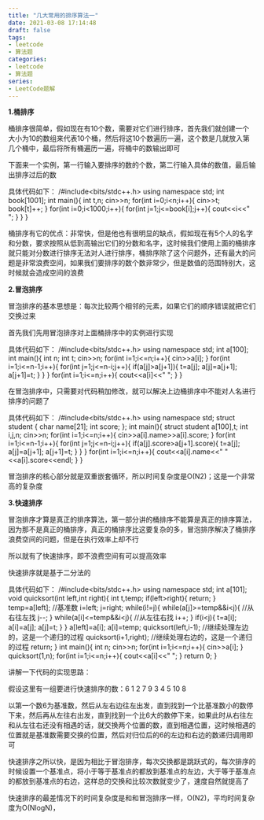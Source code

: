 ```yaml
---
title: "几大常用的排序算法一"
date: 2021-03-08 17:14:48
draft: false
tags:
- leetcode
- 算法题
categories: 
- leetcode
- 算法题
series:
- LeetCode题解
---
```

**1.桶排序**

桶排序很简单，假如现在有10个数，需要对它们进行排序，首先我们就创建一个大小为10的数组来代表10个桶，然后将这10个数遍历一遍，这个数是几就放入第几个桶中，最后将所有桶遍历一遍，将桶中的数输出即可

下面来一个实例，第一行输入要排序的数的个数，第二行输入具体的数值，最后输出排序过后的数

具体代码如下：
/#include<bits/stdc++.h> using namespace std; int book[1001]; int main(){ int t,n; cin>>n; for(int i=0;i<n;i++){ cin>>t; book[t]++; } for(int i=0;i<1000;i++){ for(int j=1;j<=book[i];j++){ cout<<i<<" "; } } }

桶排序有它的优点：非常快，但是他也有很明显的缺点，假如现在有5个人的名字和分数，要求按照从低到高输出它们的分数和名字，这时候我们使用上面的桶排序就只能对分数进行排序无法对人进行排序，桶排序除了这个问题外，还有最大的问题是非常浪费空间，如果我们要排序的数个数非常少，但是数值的范围特别大，这时候就会造成空间的浪费

**2.冒泡排序**

冒泡排序的基本思想是：每次比较两个相邻的元素，如果它们的顺序错误就把它们交换过来

首先我们先用冒泡排序对上面桶排序中的实例进行实现

具体代码如下：
/#include<bits/stdc++.h> using namespace std; int a[100]; int main(){ int n; int t; cin>>n; for(int i=1;i<=n;i++){ cin>>a[i]; } for(int i=1;i<=n-1;i++){ for(int j=1;j<=n-i;j++){ if(a[j]>a[j+1]){ t=a[j]; a[j]=a[j+1]; a[j+1]=t; } } } for(int i=1;i<=n;i++){ cout<<a[i]<<" "; } }

在冒泡排序中，只需要对代码稍加修改，就可以解决上边桶排序中不能对人名进行排序的问题了

具体代码如下：
/#include<bits/stdc++.h> using namespace std; struct student { char name[21]; int score; }; int main(){ struct student a[100],t; int i,j,n; cin>>n; for(int i=1;i<=n;i++){ cin>>a[i].name>>a[i].score; } for(int i=1;i<=n-1;i++){ for(int j=1;j<=n-i;j++){ if(a[j].score>a[j+1].score){ t=a[j]; a[j]=a[j+1]; a[j+1]=t; } } } for(int i=1;i<=n;i++){ cout<<a[i].name<<" "<<a[i].score<<endl; } }

冒泡排序的核心部分就是双重嵌套循环，所以时间复杂度是O(N2)；这是一个非常高的复杂度

**3.快速排序**

冒泡排序才算是真正的排序算法，第一部分讲的桶排序不能算是真正的排序算法，因为那不是真正的桶排序，真正的桶排序比这要复杂的多，冒泡排序解决了桶排序浪费空间的问题，但是在执行效率上却不行

所以就有了快速排序，即不浪费空间有可以提高效率

快速排序就是基于二分法的

具体代码如下：
/#include<bits/stdc++.h> using namespace std; int a[101]; void quicksort(int left,int right){ int t,temp; if(left>right){ return; } temp=a[left]; //基准数 i=left; j=right; while(i!=j){ while(a[j]>=temp&&i<j){ //从右往左找 j--; } while(a[i]<=temp&&i<j){ //从左往右找 i++; } if(i<j){ t=a[i]; a[i]=a[j]; a[j]=t; } } a[left]=a[i]; a[i]=temp; quicksort(left,i-1); //继续处理左边的，这是一个递归的过程 quicksort(i+1,right); //继续处理右边的，这是一个递归的过程 return; } int main(){ int n; cin>>n; for(int i=1;i<=n;i++){ cin>>a[i]; } quicksort(1,n); for(int i=1;i<=n;i++){ cout<<a[i]<<" "; } return 0; }

讲解一下代码的实现思路：

假设这里有一组要进行快速排序的数：6 1 2 7 9 3 4 5 10 8

以第一个数6为基准数，然后从左右边往左出发，直到找到一个比基准数小的数停下来，然后再从左往右出发，直到找到一个比6大的数停下来，如果此时从右往左和从左往右还没有相遇的话，就交换两个位置的数，直到相遇位置，这时候相遇的位置就是基准数需要交换的位置，然后对归位后的6的左边和右边的数递归调用即可

快速排序之所以快，是因为相比于冒泡排序，每次交换都是跳跃式的，每次排序的时候设置一个基准点，将小于等于基准点的都放到基准点的左边，大于等于基准点的都放到基准点的右边，这样总的交换和比较次数就变少了，速度自然就提高了

快速排序的最差情况下的时间复杂度是和和冒泡排序一样，O(N2)，平均时间复杂度为O(NlogN)，